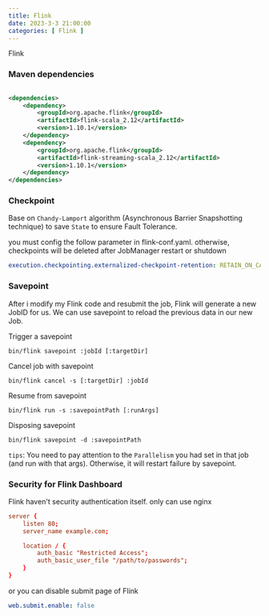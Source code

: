 ```yaml
---
title: Flink
date: 2023-3-3 21:00:00
categories: [ Flink ]
---
```


Flink

<!-- more -->

### Maven dependencies

```xml

<dependencies>
    <dependency>
        <groupId>org.apache.flink</groupId>
        <artifactId>flink-scala_2.12</artifactId>
        <version>1.10.1</version>
    </dependency>
    <dependency>
        <groupId>org.apache.flink</groupId>
        <artifactId>flink-streaming-scala_2.12</artifactId>
        <version>1.10.1</version>
    </dependency>
</dependencies>
```

### Checkpoint

Base on `Chandy-Lamport` algorithm (Asynchronous Barrier Snapshotting technique) to save `State` to ensure Fault
Tolerance.

you must config the follow parameter in flink-conf.yaml.
otherwise, checkpoints will be deleted after JobManager restart or shutdown

```yaml
execution.checkpointing.externalized-checkpoint-retention: RETAIN_ON_CANCELLATION
```

### Savepoint

After i modify my Flink code and resubmit the job, Flink will generate a new JobID for us.
We can use savepoint to reload the previous data in our new Job.

Trigger a savepoint

```shell
bin/flink savepoint :jobId [:targetDir]
```

Cancel job with savepoint

```shell
bin/flink cancel -s [:targetDir] :jobId

```

Resume from savepoint

```shell
bin/flink run -s :savepointPath [:runArgs]
```

Disposing savepoint

```shell
bin/flink savepoint -d :savepointPath
```

`tips`:
You need to pay attention to the `Parallelism` you had set in that job (and run with that args).
Otherwise, it will restart failure by savepoint.

### Security for Flink Dashboard

Flink haven't security authentication itself. only can use nginx

``` conf
server {
    listen 80;
    server_name example.com;

    location / {
        auth_basic "Restricted Access";
        auth_basic_user_file "/path/to/passwords";
    }
}
```

or you can disable submit page of Flink

```yaml
web.submit.enable: false
```